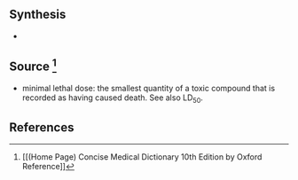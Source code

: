 ## Synthesis
- 
## Source [^1]
- minimal lethal dose: the smallest quantity of a toxic compound that is recorded as having caused death. See also $\mathrm{LD}_{50}$.
## References

[^1]: [[(Home Page) Concise Medical Dictionary 10th Edition by Oxford Reference]]